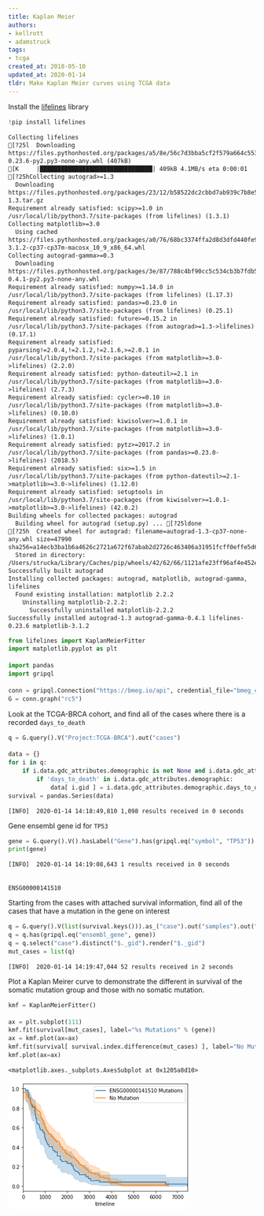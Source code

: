 ```yaml
---
title: Kaplan Meier
authors:
- kellrott
- adamstruck
tags:
- tcga
created_at: 2018-05-10
updated_at: 2020-01-14
tldr: Make Kaplan Meier curves using TCGA data
---
```

Install the [lifelines](https://lifelines.readthedocs.io) library


```python
!pip install lifelines
```

    Collecting lifelines
    [?25l  Downloading https://files.pythonhosted.org/packages/a5/8e/56c7d3bba5cf2f579a664c553900a2273802e0582bd4bdd809cdd6755b01/lifelines-0.23.6-py2.py3-none-any.whl (407kB)
    [K     |████████████████████████████████| 409kB 4.1MB/s eta 0:00:01
    [?25hCollecting autograd>=1.3
      Downloading https://files.pythonhosted.org/packages/23/12/b58522dc2cbbd7ab939c7b8e5542c441c9a06a8eccb00b3ecac04a739896/autograd-1.3.tar.gz
    Requirement already satisfied: scipy>=1.0 in /usr/local/lib/python3.7/site-packages (from lifelines) (1.3.1)
    Collecting matplotlib>=3.0
      Using cached https://files.pythonhosted.org/packages/a0/76/68bc3374ffa2d8d3dfd440fe94158fa8aa2628670fa38bdaf186c9af0d94/matplotlib-3.1.2-cp37-cp37m-macosx_10_9_x86_64.whl
    Collecting autograd-gamma>=0.3
      Downloading https://files.pythonhosted.org/packages/3e/87/788c4bf90cc5c534cb3b7fdb5b719175e33e2658decce75e35e2ce69766f/autograd_gamma-0.4.1-py2.py3-none-any.whl
    Requirement already satisfied: numpy>=1.14.0 in /usr/local/lib/python3.7/site-packages (from lifelines) (1.17.3)
    Requirement already satisfied: pandas>=0.23.0 in /usr/local/lib/python3.7/site-packages (from lifelines) (0.25.1)
    Requirement already satisfied: future>=0.15.2 in /usr/local/lib/python3.7/site-packages (from autograd>=1.3->lifelines) (0.17.1)
    Requirement already satisfied: pyparsing!=2.0.4,!=2.1.2,!=2.1.6,>=2.0.1 in /usr/local/lib/python3.7/site-packages (from matplotlib>=3.0->lifelines) (2.2.0)
    Requirement already satisfied: python-dateutil>=2.1 in /usr/local/lib/python3.7/site-packages (from matplotlib>=3.0->lifelines) (2.7.3)
    Requirement already satisfied: cycler>=0.10 in /usr/local/lib/python3.7/site-packages (from matplotlib>=3.0->lifelines) (0.10.0)
    Requirement already satisfied: kiwisolver>=1.0.1 in /usr/local/lib/python3.7/site-packages (from matplotlib>=3.0->lifelines) (1.0.1)
    Requirement already satisfied: pytz>=2017.2 in /usr/local/lib/python3.7/site-packages (from pandas>=0.23.0->lifelines) (2018.5)
    Requirement already satisfied: six>=1.5 in /usr/local/lib/python3.7/site-packages (from python-dateutil>=2.1->matplotlib>=3.0->lifelines) (1.12.0)
    Requirement already satisfied: setuptools in /usr/local/lib/python3.7/site-packages (from kiwisolver>=1.0.1->matplotlib>=3.0->lifelines) (42.0.2)
    Building wheels for collected packages: autograd
      Building wheel for autograd (setup.py) ... [?25ldone
    [?25h  Created wheel for autograd: filename=autograd-1.3-cp37-none-any.whl size=47990 sha256=a14ecb3ba1b6a4626c2721a672f67abab2d2726c463406a31951fcff0effe5d6
      Stored in directory: /Users/strucka/Library/Caches/pip/wheels/42/62/66/1121afe23ff96af4e452e0d15e68761e3f605952ee075ca99f
    Successfully built autograd
    Installing collected packages: autograd, matplotlib, autograd-gamma, lifelines
      Found existing installation: matplotlib 2.2.2
        Uninstalling matplotlib-2.2.2:
          Successfully uninstalled matplotlib-2.2.2
    Successfully installed autograd-1.3 autograd-gamma-0.4.1 lifelines-0.23.6 matplotlib-3.1.2



```python
from lifelines import KaplanMeierFitter
import matplotlib.pyplot as plt

import pandas
import gripql

conn = gripql.Connection("https://bmeg.io/api", credential_file="bmeg_credentials.json")
G = conn.graph("rc5")
```

Look at the TCGA-BRCA cohort, and find all of the cases where there is a recorded `days_to_death`


```python
q = G.query().V("Project:TCGA-BRCA").out("cases")

data = {}
for i in q:
    if i.data.gdc_attributes.demographic is not None and i.data.gdc_attributes.demographic.vital_status == "Dead":
        if 'days_to_death' in i.data.gdc_attributes.demographic:
            data[ i.gid ] = i.data.gdc_attributes.demographic.days_to_death
survival = pandas.Series(data)
```

    [INFO]	2020-01-14 14:18:49,810	1,098 results received in 0 seconds


Gene ensembl gene id for `TP53`


```python
gene = G.query().V().hasLabel("Gene").has(gripql.eq("symbol", "TP53")).execute()[0].data.gene_id
print(gene)
```

    [INFO]	2020-01-14 14:19:08,643	1 results received in 0 seconds


    ENSG00000141510


Starting from the cases with attached survival information, find all of the cases that have a mutation in the gene on interest


```python
q = G.query().V(list(survival.keys())).as_("case").out("samples").out("aliquots").out("somatic_callsets").out("alleles")
q = q.has(gripql.eq("ensembl_gene", gene))
q = q.select("case").distinct("$._gid").render("$._gid")
mut_cases = list(q)
```

    [INFO]	2020-01-14 14:19:47,044	52 results received in 2 seconds


Plot a Kaplan Meirer curve to demonstrate the different in survival of the somatic mutation group and those with no somatic mutation.


```python
kmf = KaplanMeierFitter()

ax = plt.subplot(111)
kmf.fit(survival[mut_cases], label="%s Mutations" % (gene))
ax = kmf.plot(ax=ax)
kmf.fit(survival[ survival.index.difference(mut_cases) ], label="No Mutation")
kmf.plot(ax=ax)
```




    <matplotlib.axes._subplots.AxesSubplot at 0x1205a8d10>




![png](KM_files/KM_11_1.png)



```python

```
